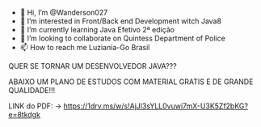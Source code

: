 - 👋 Hi, I’m @Wanderson027
- 👀 I’m interested in Front/Back end Development witch Java8
- 🌱 I’m currently learning Java Efetivo 2ª edição
- 💞️ I’m looking to collaborate on Quintess Department of Police
- 📫 How to reach me Luziania-Go Brasil

<!---
Wanderson027/Wanderson027 is a ✨ special ✨ repository because its `README.md` (this file) appears on your GitHub profile.
You can click the Preview link to take a look at your changes.
--->
 QUER SE TORNAR UM DESENVOLVEDOR JAVA???
  
 ABAIXO UM PLANO DE ESTUDOS COM MATERIAL GRATIS E DE GRANDE QUALIDADE!!! 

  LINK do PDF:   -> https://1drv.ms/w/s!AjJl3sYLL0vuwi7mX-U3K5Zf2bKG?e=8tkdgk
